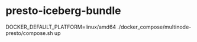 # presto-iceberg-bundle

DOCKER_DEFAULT_PLATFORM=linux/amd64 ./docker_compose/multinode-presto/compose.sh up
